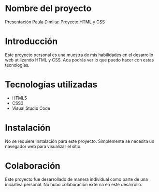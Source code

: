 # Nombre del proyecto
Presentación Paula Dimilta: Proyecto HTML y CSS 

# Introducción
Este proyecto personal es una muestra de mis habilidades en el desarrollo web utilizando HTML y CSS. Aca podrás ver lo que puedo hacer con estas tecnologías.

# Tecnologías utilizadas
- HTML5
- CSS3
- Visual Studio Code

# Instalación
No se requiere instalación para este proyecto. Simplemente se necesita un navegador web para visualizar el sitio.

# Colaboración
Este proyecto fue desarrollado de manera individual como parte de una iniciativa personal. No hubo colaboración externa en este desarrollo.